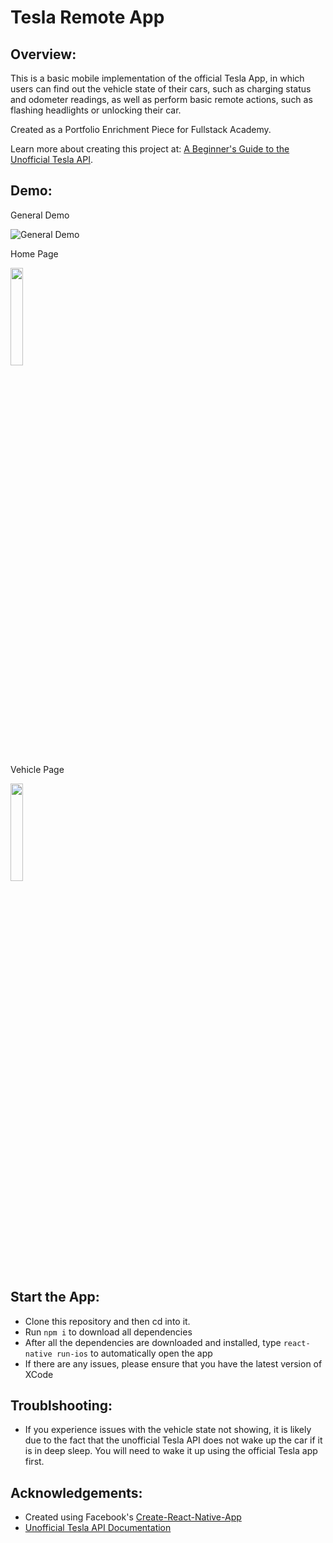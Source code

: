 # Tesla Remote App

## Overview:
This is a basic mobile implementation of the official Tesla App, in which users can find out the vehicle state of their cars, such as charging status and odometer readings, as well as perform basic remote actions, such as flashing headlights or unlocking their car.

Created as a Portfolio Enrichment Piece for Fullstack Academy. 

Learn more about creating this project at: [A Beginner's Guide to the Unofficial Tesla API](https://medium.com/@jhuang5132/a-beginners-guide-to-the-unofficial-tesla-api-a5b3edfe1467). 

## Demo:
General Demo

![General Demo](https://i.imgur.com/ViGxPQ0.gif)

Home Page

<img src="https://i.imgur.com/LcxD3Ug.png" width="20%" height="20%">

Vehicle Page

<img src="https://i.imgur.com/98VlAuG.png" width="20%" height="20%">

## Start the App:
* Clone this repository and then cd into it.
* Run `npm i` to download all dependencies
* After all the dependencies are downloaded and installed, type `react-native run-ios` to automatically open the app
* If there are any issues, please ensure that you have the latest version of XCode

## Troublshooting:
* If you experience issues with the vehicle state not showing, it is likely due to the fact that the unofficial Tesla API does not wake up the car if it is in deep sleep. You will need to wake it up using the official Tesla app first.

## Acknowledgements:
* Created using Facebook's [Create-React-Native-App](https://github.com/react-community/create-react-native-app) 
* [Unofficial Tesla API Documentation](https://tesla-api.timdorr.com/)

